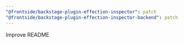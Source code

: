 ```yaml
---
"@frontside/backstage-plugin-effection-inspector": patch
"@frontside/backstage-plugin-effection-inspector-backend": patch
---
```

Improve README
